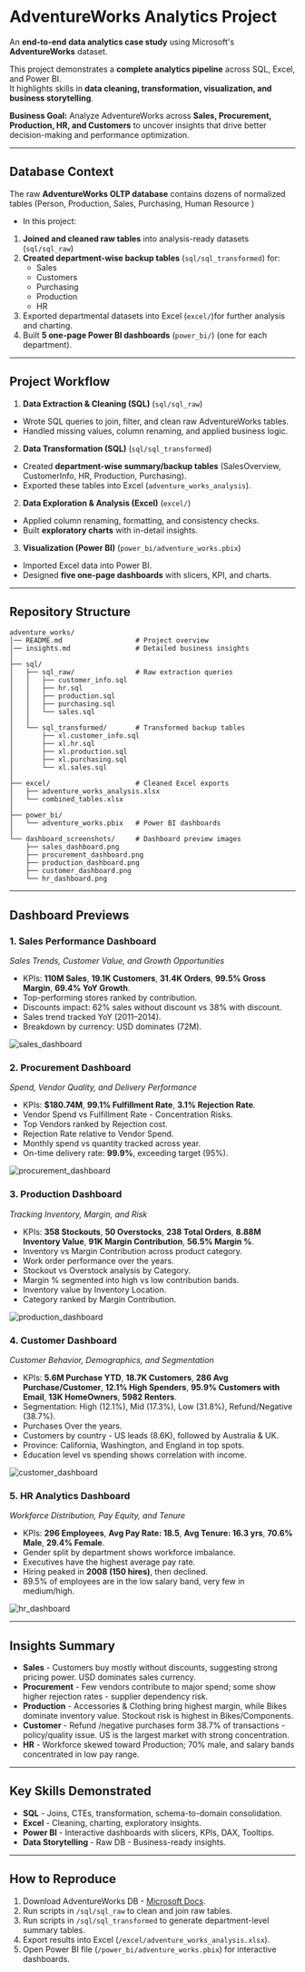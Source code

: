 # AdventureWorks Analytics Project

An **end-to-end data analytics case study** using Microsoft's **AdventureWorks** dataset. 

This project demonstrates a **complete analytics pipeline** across SQL, Excel, and Power BI.  
It highlights skills in **data cleaning, transformation, visualization, and business storytelling**.  

**Business Goal:** Analyze AdventureWorks across **Sales, Procurement, Production, HR, and Customers** to uncover insights that drive better decision-making and performance optimization. 

---

## Database Context
The raw **AdventureWorks OLTP database** contains dozens of normalized tables (Person, Production, Sales, Purchasing, Human Resource )


- In this project: 
1. **Joined and cleaned raw tables** into analysis-ready datasets (`sql/sql_raw`)
2. **Created department-wise backup tables** (`sql/sql_transformed`) for:
    - Sales
    - Customers
    - Purchasing
    - Production
    - HR
3. Exported departmental datasets into Excel (`excel/`)for further analysis and charting. 
4. Built **5 one-page Power BI dashboards** (`power_bi/`) (one for each department).


---

## Project Workflow
1. **Data Extraction & Cleaning (SQL)** (`sql/sql_raw`)
- Wrote SQL queries to join, filter, and clean raw AdventureWorks tables. 
- Handled missing values, column renaming, and applied business logic. 

2. **Data Transformation (SQL)** (`sql/sql_transformed`)
- Created **department-wise summary/backup tables** (SalesOverview, CustomerInfo, HR, Production, Purchasing).
- Exported these tables into Excel (`adventure_works_analysis`). 

2. **Data Exploration & Analysis (Excel)** (`excel/`)
- Applied column renaming, formatting, and consistency checks.
- Built **exploratory charts** with in-detail insights.

3. **Visualization (Power BI)** (`power_bi/adventure_works.pbix`)
- Imported Excel data into Power BI. 
- Designed **five one-page dashboards** with slicers, KPI, and charts. 


---
## Repository Structure

```plaintext
adventure_works/
│── README.md                  # Project overview
│── insights.md                # Detailed business insights
│
├── sql/
│   ├── sql_raw/               # Raw extraction queries
│   │   ├── customer_info.sql
│   │   ├── hr.sql
│   │   ├── production.sql
│   │   ├── purchasing.sql
│   │   └── sales.sql
│   │
│   └── sql_transformed/       # Transformed backup tables
│       ├── xl.customer_info.sql
│       ├── xl.hr.sql
│       ├── xl.production.sql
│       ├── xl.purchasing.sql
│       └── xl.sales.sql
│
├── excel/                     # Cleaned Excel exports
│   ├── adventure_works_analysis.xlsx
│   └── combined_tables.xlsx
│
├── power_bi/
│   └── adventure_works.pbix   # Power BI dashboards
│
└── dashboard_screenshots/     # Dashboard preview images
    ├── sales_dashboard.png
    ├── procurement_dashboard.png
    ├── production_dashboard.png
    ├── customer_dashboard.png
    └── hr_dashboard.png
```

---

## Dashboard Previews 
### 1. Sales Performance Dashboard
*Sales Trends, Customer Value, and Growth Opportunities*

-  KPIs: **110M Sales**, **19.1K Customers**, **31.4K Orders**, **99.5% Gross Margin**, **69.4% YoY Growth**.  
- Top-performing stores ranked by contribution.  
- Discounts impact: 62% sales without discount vs 38% with discount.  
- Sales trend tracked YoY (2011–2014).  
- Breakdown by currency: USD dominates (72M).  

![sales_dashboard](sales_dashboard.png)



### 2. Procurement Dashboard
*Spend, Vendor Quality, and Delivery Performance*

- KPIs: **$180.74M**, **99.1% Fulfillment Rate**, **3.1% Rejection Rate**.
- Vendor Spend vs Fulfillment Rate - Concentration Risks.
- Top Vendors ranked by Rejection cost.
- Rejection Rate relative to Vendor Spend.
- Monthly spend vs quantity tracked across year.
- On-time delivery rate: **99.9%**, exceeding target (95%).


![procurement_dashboard](procurement_dashboard.png)



### 3. Production Dashboard
*Tracking Inventory, Margin, and Risk*

- KPIs: **358 Stockouts**, **50 Overstocks**, **238 Total Orders**, **8.88M Inventory Value**, **91K Margin Contribution**, **56.5% Margin %**.
- Inventory vs Margin Contribution across product category. 
- Work order performance over the years. 
- Stockout vs Overstock analysis by Category. 
- Margin % segmented into high vs low contribution bands. 
- Inventory value by Inventory Location. 
- Category ranked by Margin Contribution. 

![production_dashboard](production_dashboard.png)

### 4. Customer Dashboard
*Customer Behavior, Demographics, and Segmentation*

- KPIs: **5.6M Purchase YTD**, **18.7K Customers**, **286 Avg Purchase/Customer**, **12.1% High Spenders**, **95.9% Customers with Email**, **13K HomeOwners**, **5982 Renters**.
- Segmentation: High (12.1%), Mid (17.3%), Low (31.8%), Refund/Negative (38.7%).
- Purchases Over the years. 
- Customers by country - US leads (8.6K), followed by Australia & UK.
- Province: California, Washington, and England in top spots. 
- Education level vs spending shows correlation with income. 

![customer_dashboard](customer_dashboard.png)


### 5. HR Analytics Dashboard
*Workforce Distribution, Pay Equity, and Tenure*

- KPIs: **296 Employees**, **Avg Pay Rate: 18.5**, **Avg Tenure: 16.3 yrs**, **70.6% Male**, **29.4% Female**.
- Gender split by department shows workforce imbalance. 
- Executives have the highest average pay rate. 
- Hiring peaked in **2008 (150 hires)**, then declined. 
- 89.5% of employees are in the low salary band, very few in medium/high.

![hr_dashboard](hr_dashboard.png)

---

## Insights Summary
- **Sales** - Customers buy mostly without discounts, suggesting strong pricing power. USD dominates sales currency.
- **Procurement** -  Few vendors contribute to major spend; some show higher rejection rates - supplier dependency risk.
- **Production** - Accessories & Clothing bring highest margin, while Bikes dominate inventory value. Stockout risk is highest in Bikes/Components. 
- **Customer** - Refund /negative purchases form 38.7% of transactions - policy/quality issue. US is the largest market with strong concentration. 
- **HR** - Workforce skewed toward Production; 70% male, and salary bands concentrated in low pay range. 

---

## Key Skills Demonstrated
- **SQL** - Joins, CTEs, transformation, schema-to-domain consolidation. 
- **Excel** - Cleaning, charting, exploratory insights.
- **Power BI** - Interactive dashboards with slicers, KPIs, DAX, Tooltips.
- **Data Storytelling** - Raw DB - Business-ready insights. 

---

## How to Reproduce
1. Download AdventureWorks DB - [Microsoft Docs](https://learn.microsoft.com/en-us/sql/samples/adventureworks-install-configure?view=sql-server-ver17&tabs=ssms#download-backup-files).  
2. Run scripts in `/sql/sql_raw` to clean and join raw tables.  
3. Run scripts in `/sql/sql_transformed` to generate department-level summary tables.  
4. Export results into Excel (`/excel/adventure_works_analysis.xlsx`).  
5. Open Power BI file (`/power_bi/adventure_works.pbix`) for interactive dashboards.  


